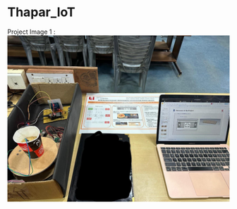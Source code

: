 # Thapar_IoT
 
Project Image 1 : 
![image](https://raw.githubusercontent.com/mukulkant-mikemighty/Thapar_IoT/main/proj_img1.jpg)

